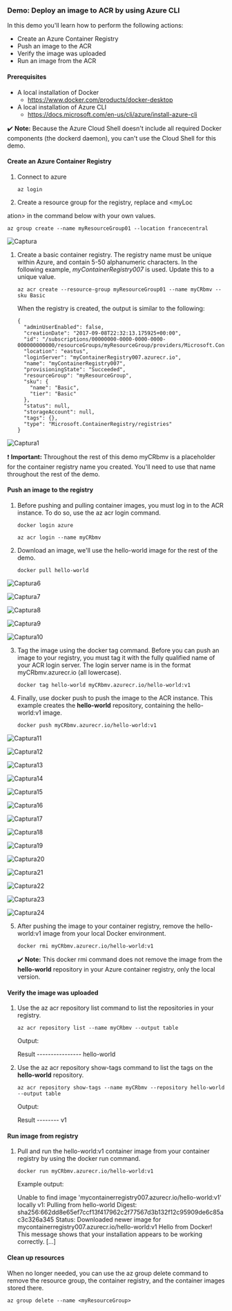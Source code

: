 ### Demo: Deploy an image to ACR by using Azure CLI

In this demo you'll learn how to perform the following actions:

- Create an Azure Container Registry
- Push an image to the ACR
- Verify the image was uploaded
- Run an image from the ACR

#### Prerequisites

- A local installation of Docker
  - https://www.docker.com/products/docker-desktop
- A local installation of Azure CLI
  - https://docs.microsoft.com/en-us/cli/azure/install-azure-cli

✔️ **Note:** Because the Azure Cloud Shell doesn't include all required Docker components (the dockerd daemon), you can't use the Cloud Shell for this demo.

#### Create an Azure Container Registry

1. Connect to azure

   

   ```
   az login
   ```

   

2. Create a resource group for the registry, replace <myResourceGroup> and <myLoc

ation> in the command below with your own values.



```
az group create --name myResourceGroup01 --location francecentral
```

![Captura](images/Captura.PNG)


1. Create a basic container registry. The registry name must be unique within Azure, and contain 5-50 alphanumeric characters. In the following example, *myContainerRegistry007* is used. Update this to a unique value.

   

   ```
   az acr create --resource-group myResourceGroup01 --name myCRbmv --sku Basic
   ```

   

   When the registry is created, the output is similar to the following:

   

   ```
   {
     "adminUserEnabled": false,
     "creationDate": "2017-09-08T22:32:13.175925+00:00",
     "id": "/subscriptions/00000000-0000-0000-0000-000000000000/resourceGroups/myResourceGroup/providers/Microsoft.ContainerRegistry/registries/myContainerRegistry007",
     "location": "eastus",
     "loginServer": "myContainerRegistry007.azurecr.io",
     "name": "myContainerRegistry007",
     "provisioningState": "Succeeded",
     "resourceGroup": "myResourceGroup",
     "sku": {
       "name": "Basic",
       "tier": "Basic"
     },
     "status": null,
     "storageAccount": null,
     "tags": {},
     "type": "Microsoft.ContainerRegistry/registries"
   }
   ```

![Captura1](images/Captura1.PNG)


❗️ **Important:** Throughout the rest of this demo myCRbmv is a placeholder for the container registry name you created. You'll need to use that name throughout the rest of the demo.

#### Push an image to the registry

1. Before pushing and pulling container images, you must log in to the ACR instance. To do so, use the az acr login command.

   

   ```
   docker login azure
   
   az acr login --name myCRbmv
   ```

   

2. Download an image, we'll use the hello-world image for the rest of the demo.

   

   ```
   docker pull hello-world
   ```

![Captura6](images/Captura6.PNG)

![Captura7](images/Captura7.PNG)

![Captura8](images/Captura8.PNG)

![Captura9](images/Captura9.PNG)

![Captura10](images/Captura10.PNG)


3. Tag the image using the docker tag command. Before you can push an image to your registry, you must tag it with the fully qualified name of your ACR login server. The login server name is in the format myCRbmv.azurecr.io (all lowercase).

   

   ```
   docker tag hello-world myCRbmv.azurecr.io/hello-world:v1
   ```



4. Finally, use docker push to push the image to the ACR instance. This example creates the **hello-world** repository, containing the hello-world:v1 image.

   

   ```
   docker push myCRbmv.azurecr.io/hello-world:v1
   ```

![Captura11](images/Captura11.PNG)

![Captura12](images/Captura12.PNG)

![Captura13](images/Captura13.PNG)

![Captura14](images/Captura14.PNG)

![Captura15](images/Captura15.PNG)

![Captura16](images/Captura16.PNG)

![Captura17](images/Captura17.PNG)

![Captura18](images/Captura18.PNG)

![Captura19](images/Captura19.PNG)

![Captura20](images/Captura20.PNG)

![Captura21](images/Captura21.PNG)

![Captura22](images/Captura21.PNG)

![Captura23](images/Captura23.PNG)

![Captura24](images/Captura24.PNG)


5. After pushing the image to your container registry, remove the hello-world:v1 image from your local Docker environment.

   

   ```
   docker rmi myCRbmv.azurecr.io/hello-world:v1
   ```

   

   ✔️ **Note:** This docker rmi command does not remove the image from the **hello-world** repository in your Azure container registry, only the local version.

#### Verify the image was uploaded

1. Use the az acr repository list command to list the repositories in your registry.

   

   ```
   az acr repository list --name myCRbmv --output table
   ```

   

   Output:

   Result ---------------- hello-world

2. Use the az acr repository show-tags command to list the tags on the **hello-world** repository.

   

   ```
   az acr repository show-tags --name myCRbmv --repository hello-world --output table
   ```

   

   Output:

   Result -------- v1

#### Run image from registry

1. Pull and run the hello-world:v1 container image from your container registry by using the docker run command.

   

   ```
   docker run myCRbmv.azurecr.io/hello-world:v1
   ```

   

   Example output:

   Unable to find image 'mycontainerregistry007.azurecr.io/hello-world:v1' locally v1: Pulling from hello-world Digest: sha256:662dd8e65ef7ccf13f417962c2f77567d3b132f12c95909de6c85ac3c326a345 Status: Downloaded newer image for mycontainerregistry007.azurecr.io/hello-world:v1 Hello from Docker! This message shows that your installation appears to be working correctly. [...]

#### Clean up resources

When no longer needed, you can use the az group delete command to remove the resource group, the container registry, and the container images stored there.



```
az group delete --name <myResourceGroup>
```